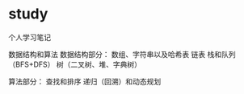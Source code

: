 # study

个人学习笔记

数据结构和算法
数据结构部分：
  数组、字符串以及哈希表
  链表
  栈和队列（BFS+DFS）
  树（二叉树、堆、字典树）
  
算法部分：
  查找和排序
  递归（回溯）和动态规划
